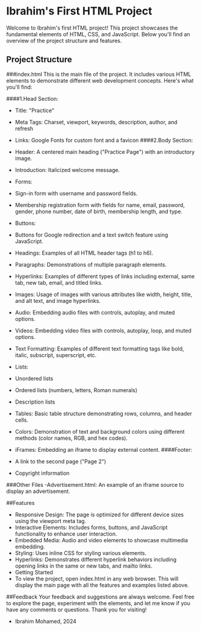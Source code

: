 # Ibrahim's First HTML Project
Welcome to Ibrahim's first HTML project! This project showcases the fundamental elements of HTML, CSS, and JavaScript. Below you'll find an overview of the project structure and features.

## Project Structure

###index.html
This is the main file of the project. It includes various HTML elements to demonstrate different web development concepts. Here's what you'll find:

####1.Head Section:

- Title: "Practice"
- Meta Tags: Charset, viewport, keywords, description, author, and refresh
- Links: Google Fonts for custom font and a favicon
####2.Body Section:

- Header: A centered main heading ("Practice Page") with an introductory image.
- Introduction: Italicized welcome message.
- Forms:
- Sign-in form with username and password fields.
- Membership registration form with fields for name, email, password, gender, phone number, date of birth, membership length, and type.
- Buttons:
- Buttons for Google redirection and a text switch feature using JavaScript.
- Headings: Examples of all HTML header tags (h1 to h6).
- Paragraphs: Demonstrations of multiple paragraph elements.
- Hyperlinks: Examples of different types of links including external, same tab, new tab, email, and titled links.
- Images: Usage of images with various attributes like width, height, title, and alt text, and image hyperlinks.
- Audio: Embedding audio files with controls, autoplay, and muted options.
- Videos: Embedding video files with controls, autoplay, loop, and muted options.
- Text Formatting: Examples of different text formatting tags like bold, italic, subscript, superscript, etc.
- Lists:
- Unordered lists
- Ordered lists (numbers, letters, Roman numerals)
- Description lists
- Tables: Basic table structure demonstrating rows, columns, and header cells.
- Colors: Demonstration of text and background colors using different methods (color names, RGB, and hex codes).
- iFrames: Embedding an iframe to display external content.
####Footer:

- A link to the second page ("Page 2")
- Copyright information

###Other Files
-Advertisement.html: An example of an iframe source to display an advertisement.

##Features
- Responsive Design: The page is optimized for different device sizes using the viewport meta tag.
- Interactive Elements: Includes forms, buttons, and JavaScript functionality to enhance user interaction.
- Embedded Media: Audio and video elements to showcase multimedia embedding.
- Styling: Uses inline CSS for styling various elements.
- Hyperlinks: Demonstrates different hyperlink behaviors including opening links in the same or new tabs, and mailto links.
- Getting Started
- To view the project, open index.html in any web browser. This will display the main page with all the features and examples listed above.

##Feedback
Your feedback and suggestions are always welcome. Feel free to explore the page, experiment with the elements, and let me know if you have any comments or questions. Thank you for visiting!

- Ibrahim Mohamed, 2024
